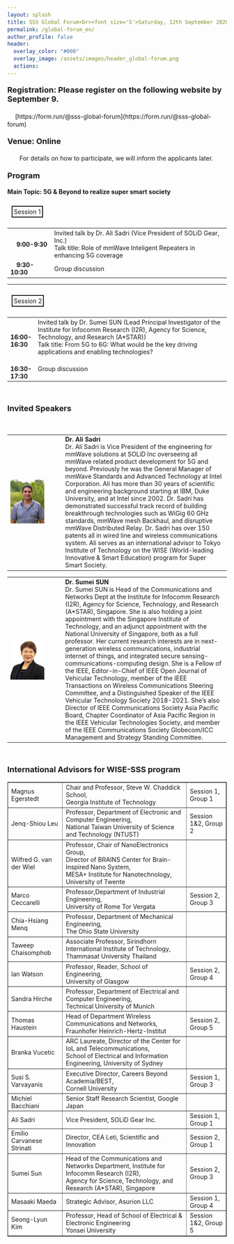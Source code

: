 ```yaml
---
layout: splash
title: SSS Global Forum<br><font size='5'>Saturday, 12th September 2020</font>
permalink: /global-forum_en/
author_profile: false
header:
  overlay_color: "#000"
  overlay_image: /assets/images/header_global-forum.png
  actions:
---
```


<h4><font size="4">Registration: Please register on the following website by September 9.</font></h4>
　 [https://form.run/@sss-global-forum](https://form.run/@sss-global-forum)

<h4><font size="4">Venue: Online</font></h4>
　　For details on how to participate, we will inform the applicants later.　　

<h4><font size="4">Program</font></h4>

<b>Main Topic: 5G & Beyond to realize super smart society</b>

<div style="display:inline-block; padding:3px; margin:10px; border:2px solid; word-break:break-all;">Session 1</div>

<table style="border:none;" width="100%">
<tr>
<td style="border:none;" width="20%">
　<B>9:00-9:30</B></td><td style="border:none;">Invited talk by Dr. Ali Sadri (Vice President of SOLiD Gear, Inc.)<br>
Talk title: Role of mmWave Inteligent Repeaters in enhancing 5G coverage</td>
</tr>
<tr>
<td style="border:none;">
　<B>9:30-10:30</B></td><td style="border:none;">Group discussion</td>
</tr>
</table>

<hr>

<div style="display:inline-block; padding:3px; margin:10px; border:2px solid; word-break:break-all;">Session 2</div>

<table width="100%">
<tr>
<td style="border:none;" width="12%">
　<B>16:00-16:30</B></td><td style="border:none;">Invited talk by Dr. Sumei SUN (Lead Principal Investigator of the Institute for Infocomm Research (I2R), Agency for Science, Technology, and Research (A*STAR))<br>
Talk title: From 5G to 6G: What would be the key driving applications and enabling technologies?</td>
</tr>
<tr>
<td style="border:none;">
　<B>16:30-17:30</B></td><td style="border:none;">Group discussion</td>
</tr>
</table>
<br>

<h4><font size="4">Invited Speakers</font></h4>
<br>

<table>
<td width="25%"><img src="/assets/images/portrait_Ali_Sadri.jpg" width=" 70%" height="70%" /></td>
<td><b>Dr. Ali Sadri</b><br>
 Dr. Ali Sadri is Vice President of the engineering for mmWave solutions at SOLiD Inc overseeing all mmWave related product development for 5G and beyond. Previously he was the General Manager of mmWave Standards and Advanced Technology at Intel Corporation. Ali has more than 30 years of scientific and engineering background starting at IBM, Duke University, and at Intel since 2002. Dr. Sadri has demonstrated successful track record of building breakthrough technologies such as WiGig 60 GHz standards, mmWave mesh Backhaul, and disruptive mmWave Distributed Relay. Dr. Sadri has over 150 patents all in wired line and wireless communications system. Ali serves as an international advisor to Tokyo Institute of Technology on the WISE (World-leading Innovative & Smart Education) program for Super Smart Society. </td>

 <table>
 <td width="25%"><img src="/assets/images/portrait_Sumei_SUN.jpg" width=" 70%" height="70%" /></td>
 <td><b>Dr. Sumei SUN</b><br>
  Dr. Sumei SUN is Head of the Communications and Networks Dept at the Institute for Infocomm Research (I2R), Agency for Science, Technology, and Research (A*STAR), Singapore. She is also holding a joint appointment with the Singapore Institute of Technology, and an adjunct appointment with the National University of Singapore, both as a full professor. Her current research interests are in next-generation wireless communications, industrial internet of things, and integrated secure sensing-communications-computing design. She is a Fellow of the IEEE, Editor-in-Chief of IEEE Open Journal of Vehicular Technology, member of the IEEE Transactions on Wireless Communications Steering Committee, and a Distinguished Speaker of the IEEE Vehicular Technology Society 2018-2021. She’s also Director of IEEE Communications Society Asia Pacific Board, Chapter Coordinator of Asia Pacific Region in the IEEE Vehicular Technologies Society, and member of the IEEE Communications Society Globecom/ICC Management and Strategy Standing Committee.  </td>
  </table>
  <br>

  <h4><font size="4">International Advisors for WISE-SSS program</font></h4>

  <table border="1">
  <tr><td>Magnus Egerstedt</td><td>Chair and Professor, Steve W. Chaddick School,<br>Georgia Institute of Technology</td><td>Session 1, Group 1
  <tr><td>Jenq-Shiou Leu</td><td>Professor, Department of Electronic and Computer Engineering,<br>National Taiwan University of Science and Technology (NTUST)</td><td>Session 1&2, Group 2
  <tr><td>Wilfred G. van der Wiel</td><td>Professor, Chair of NanoElectronics Group,<br>Director of BRAINS Center for Brain-Inspired Nano System,<br>MESA+ Institute for Nanotechnology, University of Twente</td><td>
  <tr><td>Marco Ceccarelli</td><td>Professor,Department of Industrial Engineering,<br>University of Rome Tor Vergata</td><td>Session 2, Group 3
  <tr><td>Chia-Hsiang Menq</td><td>Professor, Department of Mechanical Engineering,<br>The Ohio State University</td><td>
  <tr><td>Taweep Chaisomphob</td><td>Associate Professor, Sirindhorn International Institute of Technology,<br>Thammasat University Thailand</td><td>
  <tr><td>Ian Watson</td><td>Professor, Reader, School of Engineering,<br>University of Glasgow</td><td>Session 2, Group 4
  <tr><td>Sandra Hirche</td><td>Professor, Department of Electrical and Computer Engineering,<br>Technical University of Munich</td><td>
  <tr><td>Thomas Haustein</td><td>Head of Department Wireless Communications and Networks,<br>Fraunhofer Heinrich-Hertz-Institut</td><td>Session 2, Group 5
  <tr><td>Branka Vucetic</td><td>ARC Laureate, Director of the Center for IoL and Telecommunications,<br>School of Electrical and Information Engineering, University of Sydney</td><td>
  <tr><td>Susi S. Varvayanis</td><td>Executive Director, Careers Beyond Academia/BEST,<br>Cornell University</td><td>Session 1, Group 3
  <tr><td>Michiel Bacchiani</td><td>Senior Staff Research Scientist, Google Japan<td></td>
  <tr><td>Ali Sadri</td><td>Vice President, SOLiD Gear Inc.</td><td>Session 1, Group 1
  <tr><td>Emilio Carvanese Strinati</td><td>Director, CEA Leti, Scientific and Innovation</td><td>Session 2, Group 1
  <tr><td>Sumei Sun</td><td>Head of the Communications and Networks Department, Institute for Infocomm Research (I2R),<br>Agency for Science, Technology, and Research (A*STAR), Singapore</td><td>Session 2, Group 3
  <tr><td>Masaaki Maeda</td><td>Strategic Advisor, Asurion LLC</td><td>Session 1, Group 4
  <tr><td>Seong-Lyun Kim</td><td>Professor, Head of School of Electrical & Electronic Engineering<br>Yonsei University</td><td>Session 1&2, Group 5
